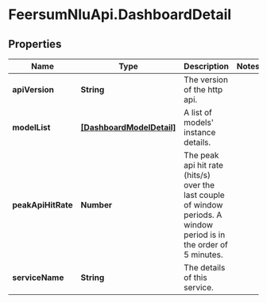 # FeersumNluApi.DashboardDetail

## Properties
Name | Type | Description | Notes
------------ | ------------- | ------------- | -------------
**apiVersion** | **String** | The version of the http api. | 
**modelList** | [**[DashboardModelDetail]**](DashboardModelDetail.md) | A list of models&#39; instance details. | 
**peakApiHitRate** | **Number** | The peak api hit rate (hits/s) over the last couple of window periods. A window period is in the order of 5 minutes. | 
**serviceName** | **String** | The details of this service. | 


